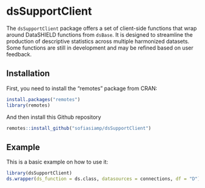 
<!-- README.md is generated from README.Rmd. Please edit that file -->

# dsSupportClient

<!-- badges: start -->
<!-- badges: end -->

The `dsSupportClient` package offers a set of client-side functions that
wrap around DataSHIELD functions from `dsBase`. It is designed to
streamline the production of descriptive statistics across multiple
harmonized datasets. Some functions are still in development and may be
refined based on user feedback.

## Installation

First, you need to install the “remotes” package from CRAN:

``` r
install.packages("remotes")
library(remotes)
```

And then install this Github repository

``` r
remotes::install_github("sofiasiamp/dsSupportClient")
```

## Example

This is a basic example on how to use it:

``` r
library(dsSupportClient)
ds.wrapper(ds_function = ds.class, datasources = connections, df = "D")
```
